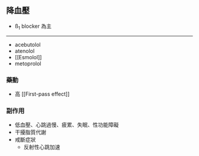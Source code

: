 ## 降血壓
- ß$_{1}$ blocker 為主
---
- acebutolol
- atenolol
- [[Esmolol]] 
- metoprolol
### 藥動
- 高 [[First-pass effect]] 
### 副作用
- 低血壓、心跳過慢、疲累、失眠、性功能障礙
- 干擾脂質代謝
- 戒斷症狀
	- 反射性心跳加速